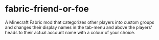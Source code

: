 # fabric-friend-or-foe
 A Minecraft Fabric mod that categorizes other players into custom groups and changes their display names in the tab-menu and above the players' heads to their actual account name with a colour of your choice.
